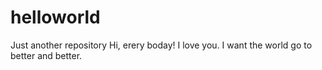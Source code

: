 # helloworld
Just another repository
Hi, erery boday! I love you. I want the world go to better and better.

